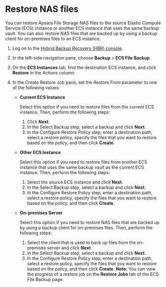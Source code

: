 # Restore NAS files

You can restore Apsara File Storage NAS files to the source Elastic Compute Service \(ECS\) instance or another ECS instance that uses the same backup vault. You can also restore NAS files that are backed up by using a backup client for on-premises files to an ECS instance.

1.  Log on to the [Hybrid Backup Recovery \(HBR\) console](https://hbr.console.aliyun.com).

2.  In the left-side navigation pane, choose **Backup** \> **ECS File Backup**.

3.  On the **ECS Instances** tab, find the destination ECS instance, and click **Restore** in the Actions column.

4.  In the Create Restore Job pane, set the Restore From parameter to one of the following values:

    -   **Current ECS Instance**

        Select this option if you need to restore files from the current ECS instance. Then, perform the following steps:

        1.  Click **Next**.
        2.  In the Select Backup step, select a backup and click **Next**.
        3.  In the Configure Restore Policy step, enter a destination path, select a restore policy, specify the files that you want to restore based on the policy, and then click **Create**.
    -   **Other ECS Instance**

        Select this option if you need to restore files from another ECS instance that uses the same backup vault as the current ECS instance. Then, perform the following steps:

        1.  Select the source ECS instance and click **Next**.
        2.  In the Select Backup step, select a backup and click **Next**.
        3.  In the Configure Restore Policy step, enter a destination path, select a restore policy, specify the files that you want to restore based on the policy, and then click **Create**.
    -   **On-premises Server**

        Select this option if you need to restore NAS files that are backed up by using a backup client for on-premises files. Then, perform the following steps:

        1.  Select the client that is used to back up files from the on-premises server and click **Next**.
        2.  In the Select Backup step, select a backup and click **Next**.
        3.  In the Configure Restore Policy step, enter a destination path, select a restore policy, specify the files that you want to restore based on the policy, and then click **Create**.
    **Note:** You can view the progress of a restore job on the **Restore Jobs** tab of the ECS File Backup page.


